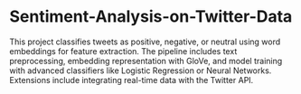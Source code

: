 # Sentiment-Analysis-on-Twitter-Data
This project classifies tweets as positive, negative, or neutral using word embeddings for feature extraction. The pipeline includes text preprocessing, embedding representation with GloVe, and model training with advanced classifiers like Logistic Regression or Neural Networks. Extensions include integrating real-time data with the Twitter API.
